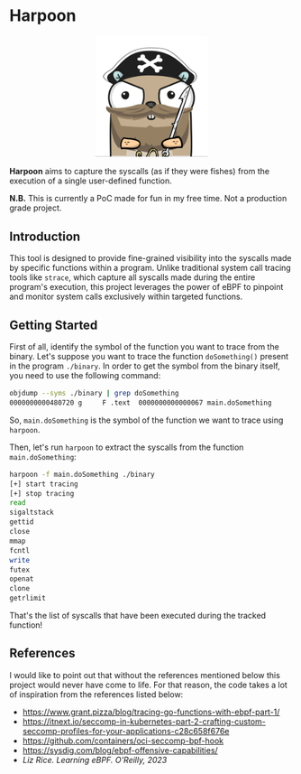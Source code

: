 # Harpoon

<p align="center">
    <img src="harpoon.png" alt="gopher" width="200"/>
</p>

**Harpoon** aims to capture the syscalls (as if they were fishes) from the execution of a single user-defined function.

**N.B.** This is currently a PoC made for fun in my free time. Not a production grade project.

## Introduction

This tool is designed to provide fine-grained visibility into the syscalls made by specific functions within a program. Unlike traditional system call tracing tools like `strace`, which capture all syscalls made during the entire program's execution, this project leverages the power of eBPF to pinpoint and monitor system calls exclusively within targeted functions.

## Getting Started

First of all, identify the symbol of the function you want to trace from the binary. Let's suppose you want to trace the function `doSomething()` present in the program `./binary`. In order to get the symbol from the binary itself, you need to use the following command:

```sh
objdump --syms ./binary | grep doSomething
0000000000480720 g     F .text  0000000000000067 main.doSomething
```

So, `main.doSomething` is the symbol of the function we want to trace using `harpoon`.

Then, let's run `harpoon` to extract the syscalls from the function `main.doSomething`:

```sh
harpoon -f main.doSomething ./binary
[+] start tracing
[+] stop tracing
read
sigaltstack
gettid
close
mmap
fcntl
write
futex
openat
clone
getrlimit
```

That's the list of syscalls that have been executed during the tracked function!

## References

I would like to point out that without the references mentioned below this project would never have come to life.
For that reason, the code takes a lot of inspiration from the references listed below:

* https://www.grant.pizza/blog/tracing-go-functions-with-ebpf-part-1/
* https://itnext.io/seccomp-in-kubernetes-part-2-crafting-custom-seccomp-profiles-for-your-applications-c28c658f676e
* https://github.com/containers/oci-seccomp-bpf-hook
* https://sysdig.com/blog/ebpf-offensive-capabilities/
* *Liz Rice. Learning eBPF. O'Reilly, 2023*

